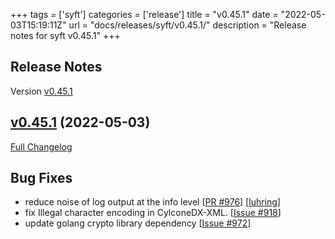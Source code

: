+++
tags = ['syft']
categories = ['release']
title = "v0.45.1"
date = "2022-05-03T15:19:11Z"
url = "docs/releases/syft/v0.45.1/"
description = "Release notes for syft v0.45.1"
+++

## Release Notes

Version [v0.45.1](https://github.com/anchore/syft/releases/tag/v0.45.1)

## [v0.45.1](https://github.com/anchore/syft/tree/v0.45.1) (2022-05-03)

[Full Changelog](https://github.com/anchore/syft/compare/v0.45.0...v0.45.1)

## Bug Fixes

- reduce noise of log output at the info level [[PR #976](https://github.com/anchore/syft/pull/976)] [[luhring](https://github.com/luhring)]
- fix Illegal character encoding in CylconeDX-XML. [[Issue #918](https://github.com/anchore/syft/issues/918)]
- update golang crypto library dependency [[Issue #972](https://github.com/anchore/syft/issues/972)]
